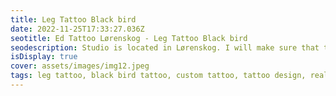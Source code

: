 ```yaml
--- 
title: Leg Tattoo Black bird 
date: 2022-11-25T17:33:27.036Z 
seotitle: Ed Tattoo Lørenskog - Leg Tattoo Black bird 
seodescription: Studio is located in Lørenskog. I will make sure that the Leg Tattoo Black bird tattoo is a perfect match. Contact me for a free consultation... 
isDisplay: true 
cover: assets/images/img12.jpeg 
tags: leg tattoo, black bird tattoo, custom tattoo, tattoo design, realism tattoo 
--- 
```

 